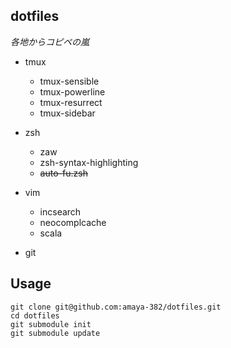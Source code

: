 ## dotfiles

*各地からコピペの嵐*


* tmux
    * tmux-sensible
    * tmux-powerline
    * tmux-resurrect
    * tmux-sidebar

* zsh
    * zaw
    * zsh-syntax-highlighting
    * ~~auto-fu.zsh~~

* vim
    * incsearch
    * neocomplcache
    * scala

* git


## Usage

```shell
git clone git@github.com:amaya-382/dotfiles.git
cd dotfiles
git submodule init
git submodule update
```
